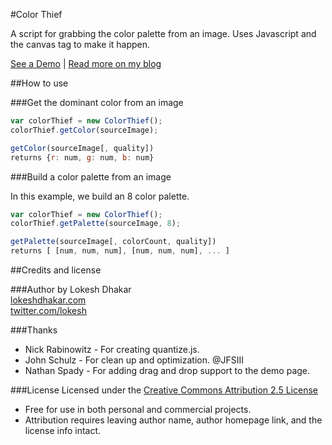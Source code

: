 #Color Thief

A script for grabbing the color palette from an image. Uses Javascript and the canvas tag to make it happen.

[See a Demo](http://lokeshdhakar.com/projects/color-thief) | [Read more on my blog](http://lokeshdhakar.com/color-thief)

##How to use

###Get the dominant color from an image
```js
var colorThief = new ColorThief();
colorThief.getColor(sourceImage);
```

```js
getColor(sourceImage[, quality])
returns {r: num, g: num, b: num}
```

###Build a color palette from an image

In this example, we build an 8 color palette.

```js
var colorThief = new ColorThief();
colorThief.getPalette(sourceImage, 8);
```

```js
getPalette(sourceImage[, colorCount, quality])
returns [ [num, num, num], [num, num, num], ... ]
```

##Credits and license

###Author
by Lokesh Dhakar  
[lokeshdhakar.com](http://www.lokeshdhakar.com)  
[twitter.com/lokesh](http://twitter.com/lokesh)

###Thanks
* Nick Rabinowitz - For creating quantize.js.
* John Schulz - For clean up and optimization. @JFSIII
* Nathan Spady - For adding drag and drop support to the demo page.

###License
Licensed under the [Creative Commons Attribution 2.5 License](http://creativecommons.org/licenses/by/2.5/)

* Free for use in both personal and commercial projects.
* Attribution requires leaving author name, author homepage link, and the license info intact.
